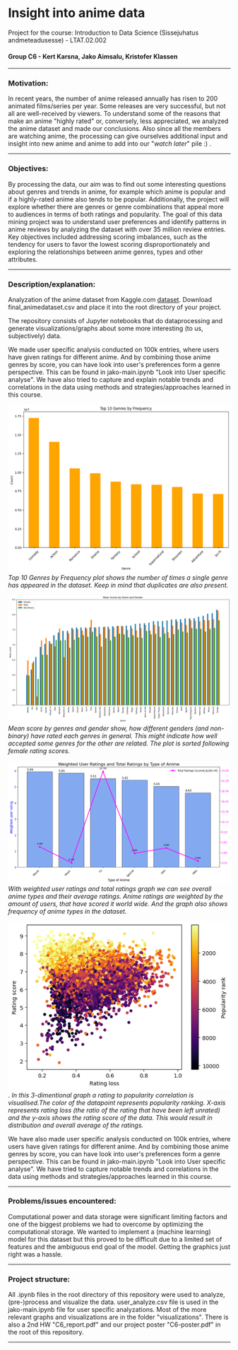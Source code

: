 # **Insight into anime data**
Project for the course: Introduction to Data Science (Sissejuhatus andmeteadusesse) - LTAT.02.002

#### Group C6 - Kert Karsna, Jako Aimsalu, Kristofer Klassen

---

### **Motivation:**
In recent years, the number of anime released annually has risen to 200 animated films/series per year.
Some releases are very successful, but not all are well-received by viewers.
To understand some of the reasons that make an anime "highly rated" or, conversely, less appreciated, we analyzed the anime dataset and made our conclusions.
Also since all the members are watching anime, the processing can give ourselves additional input and insight into new anime and anime to add into our "_watch later_" pile :) .

---

### **Objectives:**
By processing the data, our aim was to find out some interesting questions about genres and trends in anime, for example which anime is popular and if a highly-rated anime also tends to be popular.
Additionally, the project will explore whether there are genres or genre combinations that appeal more to audiences in terms of both ratings and popularity.
The goal of this data mining project was to understand user preferences and identify patterns in anime reviews by analyzing the dataset with over 35 million review entries.
Key objectives included addressing scoring imbalances, such as the tendency for users to favor the lowest scoring disproportionately and exploring the relationships between anime genres, types and other attributes.

---

### **Description/explanation:**

Analyzation of the anime dataset from Kaggle.com [dataset](https://www.kaggle.com/datasets/dbdmobile/myanimelist-dataset).
Download final_animedataset.csv and place it into the root directory of your project.

The repository consists of Jupyter notebooks that do dataprocessing and generate visualizations/graphs about some more interesting (to us, subjectively) data.

We made user specific analysis conducted on 100k entries, where users have given ratings for different anime.
And by combining those anime genres by score, you can have look into user's preferences form a genre perspective.
This can be found in jako-main.ipynb "Look into User specific analyse".
We have also tried to capture and explain notable trends and correlations in the data using methods and strategies/approaches learned in this course.

![](./visualizations/Top-10-Genres-by-Frequency.png)
*Top 10 Genres by Frequency plot shows the number of times a single genre has appeared in the dataset. Keep in mind that duplicates are also present.*

![](./visualizations/Mean-score-by-genres.png)
*Mean score by genres and gender show, how different genders (and non-binary) have rated each genres in general. This might indicate how well accepted some genres for the other are related. The plot is sorted following female rating scores.*

![](./visualizations/Weighted-User-Ratings-and-Total-Ratings-by-Type-of-Anime.png)
*With weighted user ratings and total ratings graph we can see overall anime types and their average ratings. Anime ratings are weighted by the amount of users, that have scored it world wide. And the graph also shows frequency of anime types in the dataset.*

![](./visualizations/popularity-rating-loss.png). 
*In this 3-dimentional graph a rating to popularity correlation is visualised.The color of the datapoint represents popularity ranking. X-axis represents rating loss (the ratio of the rating that have been left unrated) and the y-axis shows the rating score of the data. This would result in distribution and overall average of the ratings.*

We have also made user specific analysis conducted on 100k entries, where users have given ratings for different anime. And by combining those anime genres by score, you can have look into user's preferences form a genre perspective. This can be found in jako-main.ipynb "Look into User specific analyse". We have tried to capture notable trends and correlations in the data using methods and 
strategies/approaches learned in this course.

---

### **Problems/issues encountered:**

Computational power and data storage were significant limiting factors and one of the biggest problems we had to overcome by optimizing the computational storage.
We wanted to implement a (machine learning) model for this dataset but this proved to be difficult due to a limited set of features and the ambiguous end goal of the model.
Getting the graphics just right was a hassle.

---

### **Project structure:**

All .ipynb files in the root directory of this repository were used to analyze, (pre-)process and visualize the data.
user_analyze.csv file is used in the jako-main.ipynb file for user specific analyzations.
Most of the more relevant graphs and visualizations are in the folder "visualizations".
There is also a 2nd HW "C6_report.pdf" and our project poster "C6-poster.pdf" in the root of this repository.

---
